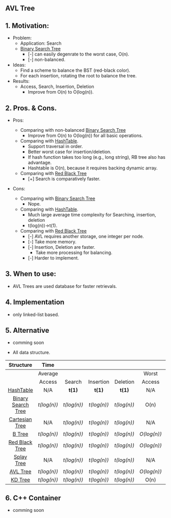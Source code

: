 ## AVL Tree
## 1. Motivation: 
- Problem:
    - Application: Search
    - [Binary Search Tree](../ch5_Tree/5_7_BST.md)
        - [-] can easily degenrate to the worst case, O(n). 
        - [-] non-balanced.
- Ideas:
    - Find a scheme to balance the BST (red-black color).
    - For each insertion, rotating the root to balance the tree.
- Results:
    - Access, Search, Insertion, Deletion 
        - Improve from O(n) to O(log(n)).

## 2. Pros. & Cons.
- Pros: 
    - Comparing with non-balanced [Binary Search Tree](../ch5_Tree/5_7_BST.md)       
        - Improve from O(n) to O(log(n)) for all basic operations.
    - Comparing with [HashTable](../ch8_Hash/8_2_Hashtable.md).
        - Support traversal in order.
        - Better worst case for insertion/deletion.
        - If hash function takes too long (e.g., long string), RB tree also has advantage.
        - Hashtable is O(n), because it requires backing dynamic array. 
    - Comparing with [Red Black Tree](../ch10_HigPerformancyBinarySearchTree/10_3_RedBlackTree.md)
        - [+] Search is comparatively faster.
        
- Cons:
    - Comparing with [Binary Search Tree](../ch5_Tree/5_7_BST.md)
        - Nope.
    - Comparing with [HashTable](../ch8_Hash/8_2_Hashtable.md).
        - Much large average time complexity for Searching, insertion, deletion
        - t(log(n))->t(1).
    - Comparing with [Red Black Tree](../ch10_HigPerformancyBinarySearchTree/10_3_RedBlackTree.md)
        - [-] AVL requires another storage, one integer per node.
        - [-] Take more memory.
        - [-] Insertion, Deletion are faster.
            - Take more processing for balancing.            
        - [-] Harder to implement.

## 3. When to use:
- AVL Trees are used database for faster retrievals.

## 4. Implementation
- only linked-list based.

## 5. Alternative
- comming soon

- All data structure.

Structure |**Time**| | | | | | | |**Space**
:-----:|:-----:|:-----:|:-----:|:-----:|:-----:|:-----:|:-----:|:-----:|:-----:
 ||Average| | | |Worst| | | |Worst
 ||Access|Search|Insertion|Deletion|Access|Search|Insertion|Deletion|-
[HashTable](../ch8_Hash/8_2_Hashtable.md)|N/A|**t(1)**|**t(1)**|**t(1)**|N/A|O(n)|O(n)|O(n)|O(n)
[Binary Search Tree](../ch5_Tree/5_7_BST.md)|*t(log(n))*|*t(log(n))*|*t(log(n))*|*t(log(n))*|O(n)|O(n)|O(n)|O(n)|O(n)
[Cartesian Tree](../CartesianTree.md)|N/A|*t(log(n))*|*t(log(n))*|*t(log(n))*|N/A|O(n)|O(n)|O(n)|O(n)
[B Tree](../ch11_MultipathSearchTree/11_2_B_Tree.md)|*t(log(n))*|*t(log(n))*|*t(log(n))*|*t(log(n))*|*O(log(n))*|*O(log(n))*|*O(log(n))*|*O(log(n))*|O(n)
[Red Black Tree](../ch10_HigPerformancyBinarySearchTree/10_3_RedBlackTree.md)|*t(log(n))*|*t(log(n))*|*t(log(n))*|*t(log(n))*|*O(log(n))*|*O(log(n))*|*O(log(n))*|*O(log(n))*|O(n)
[Splay Tree](../ch10_HigPerformancyBinarySearchTree/10_4_SplayTree.md)|N/A|*t(log(n))*|*t(log(n))*|*t(log(n))*|N/A|*O(log(n))*|*O(log(n))*|*O(log(n))*|O(n)
[AVL Tree](../ch10_HigPerformancyBinarySearchTree/10_2_AVL_Tree.md)|*t(log(n))*|*t(log(n))*|*t(log(n))*|*t(log(n))*|*O(log(n))*|*O(log(n))*|*O(log(n))*|*O(log(n))*|O(n)
[KD Tree](../Others/KD_Tree.md)|*t(log(n))*|*t(log(n))*|*t(log(n))*|*t(log(n))*|O(n)|O(n)|O(n)|O(n)|O(n)


## 6. C++ Container
- comming soon
